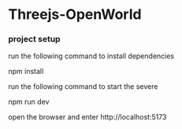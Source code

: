# Threejs-OpenWorld

### project setup

run the following command to install dependencies

npm install

run the following command to start the severe 

npm run dev

open the browser and enter http://localhost:5173

